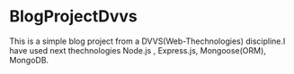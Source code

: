 # BlogProjectDvvs


This is a simple blog project from a DVVS(Web-Thechnologies) discipline.I have used next thechnologies Node.js , Express.js, Mongoose(ORM), MongoDB.
